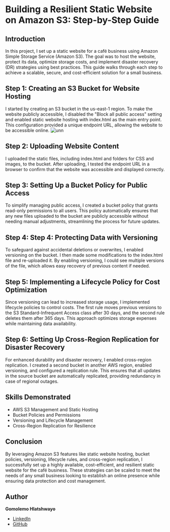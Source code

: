 # Building a Resilient Static Website on Amazon S3: Step-by-Step Guide  

## Introduction  
In this project, I set up a static website for a café business using Amazon Simple Storage Service (Amazon S3). The goal was to host the website, protect its data, optimize storage costs, and implement disaster recovery (DR) strategies using best practices. This guide walks through each step to achieve a scalable, secure, and cost-efficient solution for a small business.

## Step 1: Creating an S3 Bucket for Website Hosting
I started by creating an S3 bucket in the us-east-1 region. To make the website publicly accessible, I disabled the "Block all public access" setting and enabled static website hosting with index.html as the main entry point. This configuration provided a unique endpoint URL, allowing the website to be accessible online.
![unn](https://github.com/user-attachments/assets/41123ffe-0b9f-42dd-a4db-468faf091570)



## Step 2: Uploading Website Content
I uploaded the static files, including index.html and folders for CSS and images, to the bucket. After uploading, I tested the endpoint URL in a browser to confirm that the website was accessible and displayed correctly.

## Step 3: Setting Up a Bucket Policy for Public Access
To simplify managing public access, I created a bucket policy that grants read-only permissions to all users. This policy automatically ensures that any new files uploaded to the bucket are publicly accessible without needing manual adjustments, streamlining the process for future updates.

## Step 4: Step 4: Protecting Data with Versioning
To safeguard against accidental deletions or overwrites, I enabled versioning on the bucket. I then made some modifications to the index.html file and re-uploaded it. By enabling versioning, I could see multiple versions of the file, which allows easy recovery of previous content if needed.

## Step 5: Implementing a Lifecycle Policy for Cost Optimization
Since versioning can lead to increased storage usage, I implemented lifecycle policies to control costs. The first rule moves previous versions to the S3 Standard-Infrequent Access class after 30 days, and the second rule deletes them after 365 days. This approach optimizes storage expenses while maintaining data availability.

## Step 6: Setting Up Cross-Region Replication for Disaster Recovery
For enhanced durability and disaster recovery, I enabled cross-region replication. I created a second bucket in another AWS region, enabled versioning, and configured a replication rule. This ensures that all updates in the source bucket are automatically replicated, providing redundancy in case of regional outages.


## Skills Demonstrated  
- AWS S3 Management and Static Hosting  
- Bucket Policies and Permissions  
- Versioning and Lifecycle Management  
- Cross-Region Replication for Resilience  

## Conclusion  
By leveraging Amazon S3 features like static website hosting, bucket policies, versioning, lifecycle rules, and cross-region replication, I successfully set up a highly available, cost-efficient, and resilient static website for the café business. These strategies can be scaled to meet the needs of any small business looking to establish an online presence while ensuring data protection and cost management. 
 

## Author  
**Gomolemo Hlatshwayo**  
- [LinkedIn](https://www.linkedin.com/in/lemon-paw)  
- [GitHub](https://github.com/lemon-paw)  
